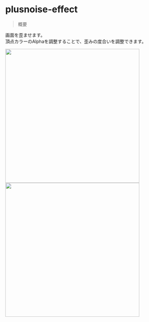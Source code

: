 # plusnoise-effect

> 概要

画面を歪ませます。<br>
頂点カラーのAlphaを調整することで、歪みの度合いを調整できます。

<img src="https://github.com/gon-siege/unity-ugui-posteffect/blob/master/Sample/PlusNoise/PlusNoiseX.mov.gif" width="420"><img src="https://github.com/gon-siege/unity-ugui-posteffect/blob/master/Sample/PlusNoise/PlusNoiseY.mov.gif" width="420">

